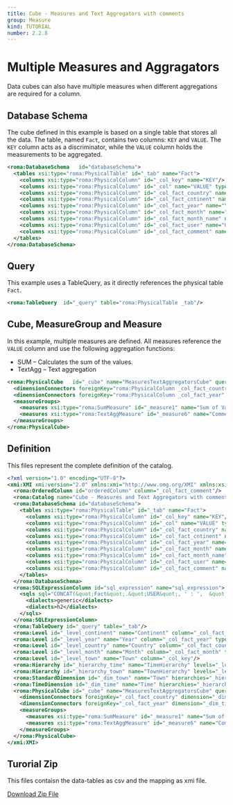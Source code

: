 ```yaml
---
title: Cube - Measures and Text Aggregators with comments
group: Measure
kind: TUTORIAL
number: 2.2.8
---
```

# Multiple Measures and Aggragators

Data cubes can also have multiple measures when different aggregations are required for a column.


## Database Schema

The cube defined in this example is based on a single table that stores all the data. The table, named `Fact`, contains two columns: `KEY` and `VALUE`. The `KEY` column acts as a discriminator, while the `VALUE` column holds the measurements to be aggregated.


```xml
<roma:DatabaseSchema   id="databaseSchema">
  <tables xsi:type="roma:PhysicalTable" id="_tab" name="Fact">
    <columns xsi:type="roma:PhysicalColumn" id="_col_key" name="KEY"/>
    <columns xsi:type="roma:PhysicalColumn" id="_col" name="VALUE" type="Integer"/>
    <columns xsi:type="roma:PhysicalColumn" id="_col_fact_country" name="COUNTRY"/>
    <columns xsi:type="roma:PhysicalColumn" id="_col_fact_cntinent" name="CONTINENT"/>
    <columns xsi:type="roma:PhysicalColumn" id="_col_fact_year" name="YEAR" type="Integer"/>
    <columns xsi:type="roma:PhysicalColumn" id="_col_fact_month" name="MONTH" type="Integer"/>
    <columns xsi:type="roma:PhysicalColumn" id="_col_fact_month_name" name="MONTH_NAME"/>
    <columns xsi:type="roma:PhysicalColumn" id="_col_fact_user" name="USER"/>
    <columns xsi:type="roma:PhysicalColumn" id="_col_fact_comment" name="COMMENT"/>
  </tables>
</roma:DatabaseSchema>

```

## Query

This example uses a TableQuery, as it directly references the physical table `Fact`.


```xml
<roma:TableQuery  id="_query" table="roma:PhysicalTable _tab"/>

```

## Cube, MeasureGroup and Measure

In this example, multiple measures are defined. All measures reference the `VALUE` column and use the following aggregation functions:
- SUM – Calculates the sum of the values.
- TextAgg – Text aggregation


```xml
<roma:PhysicalCube   id="_cube" name="MeasuresTextAggregatorsCube" query="roma:TableQuery _query">
  <dimensionConnectors foreignKey="roma:PhysicalColumn _col_fact_country" dimension="roma:StandardDimension _dim_town"/>
  <dimensionConnectors foreignKey="roma:PhysicalColumn _col_fact_year" dimension="roma:TimeDimension _dim_time"/>
  <measureGroups>
    <measures xsi:type="roma:SumMeasure" id="_measure1" name="Sum of Value" column="roma:PhysicalColumn _col"/>
    <measures xsi:type="roma:TextAggMeasure" id="_measure6" name="Comment" column="roma:SQLExpressionColumn sql_expression" orderByColumns="orderedColumn" separator=", "/>
  </measureGroups>
</roma:PhysicalCube>

```


## Definition

This files represent the complete definition of the catalog.

```xml
<?xml version="1.0" encoding="UTF-8"?>
<xmi:XMI xmi:version="2.0" xmlns:xmi="http://www.omg.org/XMI" xmlns:xsi="http://www.w3.org/2001/XMLSchema-instance" xmlns:roma="https://www.daanse.org/spec/org.eclipse.daanse.rolap.mapping">
  <roma:OrderedColumn id="orderedColumn" column="_col_fact_comment"/>
  <roma:Catalog name="Cube - Measures and Text Aggregators with comments" cubes="_cube" dbschemas="databaseSchema"/>
  <roma:DatabaseSchema id="databaseSchema">
    <tables xsi:type="roma:PhysicalTable" id="_tab" name="Fact">
      <columns xsi:type="roma:PhysicalColumn" id="_col_key" name="KEY"/>
      <columns xsi:type="roma:PhysicalColumn" id="_col" name="VALUE" type="Integer"/>
      <columns xsi:type="roma:PhysicalColumn" id="_col_fact_country" name="COUNTRY"/>
      <columns xsi:type="roma:PhysicalColumn" id="_col_fact_cntinent" name="CONTINENT"/>
      <columns xsi:type="roma:PhysicalColumn" id="_col_fact_year" name="YEAR" type="Integer"/>
      <columns xsi:type="roma:PhysicalColumn" id="_col_fact_month" name="MONTH" type="Integer"/>
      <columns xsi:type="roma:PhysicalColumn" id="_col_fact_month_name" name="MONTH_NAME"/>
      <columns xsi:type="roma:PhysicalColumn" id="_col_fact_user" name="USER"/>
      <columns xsi:type="roma:PhysicalColumn" id="_col_fact_comment" name="COMMENT"/>
    </tables>
  </roma:DatabaseSchema>
  <roma:SQLExpressionColumn id="sql_expression" name="sql_expression">
    <sqls sql="CONCAT(&quot;Fact&quot;.&quot;USER&quot;, ' : ',  &quot;Fact&quot;.&quot;COMMENT&quot;)">
      <dialects>generic</dialects>
      <dialects>h2</dialects>
    </sqls>
  </roma:SQLExpressionColumn>
  <roma:TableQuery id="_query" table="_tab"/>
  <roma:Level id="_level_continent" name="Continent" column="_col_fact_cntinent"/>
  <roma:Level id="_level_year" name="Year" column="_col_fact_year" type="TimeYears"/>
  <roma:Level id="_level_country" name="Country" column="_col_fact_country"/>
  <roma:Level id="_level_month" name="Month" column="_col_fact_month" type="TimeMonths" nameColumn="_col_fact_month_name"/>
  <roma:Level id="_level_town" name="Town" column="_col_key"/>
  <roma:Hierarchy id="_hierarchy_time" name="TimeHierarchy" levels="_level_year _level_month" primaryKey="_col_key" query="_query"/>
  <roma:Hierarchy id="_hierarchy_town" name="TownHierarchy" levels="_level_continent _level_country _level_town" primaryKey="_col_key" query="_query"/>
  <roma:StandardDimension id="_dim_town" name="Town" hierarchies="_hierarchy_town"/>
  <roma:TimeDimension id="_dim_time" name="Time" hierarchies="_hierarchy_time"/>
  <roma:PhysicalCube id="_cube" name="MeasuresTextAggregatorsCube" query="_query">
    <dimensionConnectors foreignKey="_col_fact_country" dimension="_dim_town"/>
    <dimensionConnectors foreignKey="_col_fact_year" dimension="_dim_time"/>
    <measureGroups>
      <measures xsi:type="roma:SumMeasure" id="_measure1" name="Sum of Value" column="_col"/>
      <measures xsi:type="roma:TextAggMeasure" id="_measure6" name="Comment" column="sql_expression" orderByColumns="orderedColumn" separator=", "/>
    </measureGroups>
  </roma:PhysicalCube>
</xmi:XMI>

```



## Turorial Zip
This files contaisn the data-tables as csv and the mapping as xmi file.

<a href="./zip/tutorial.cube.measure.aggregator.textagg.zip" download>Download Zip File</a>
